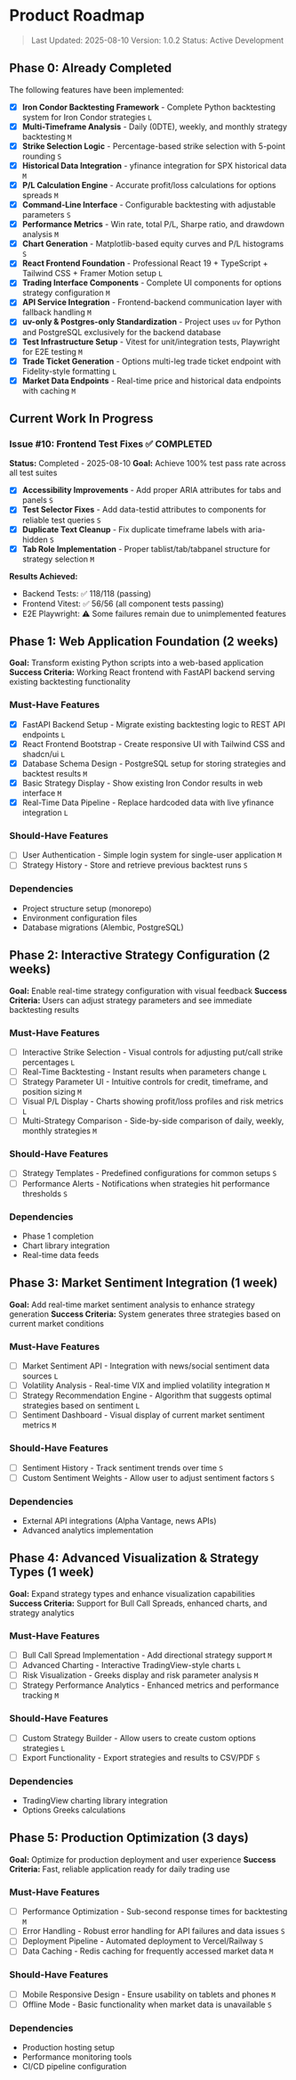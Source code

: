 # Product Roadmap

> Last Updated: 2025-08-10
> Version: 1.0.2
> Status: Active Development

## Phase 0: Already Completed

The following features have been implemented:

- [x] **Iron Condor Backtesting Framework** - Complete Python backtesting system for Iron Condor strategies `L`
- [x] **Multi-Timeframe Analysis** - Daily (0DTE), weekly, and monthly strategy backtesting `M`
- [x] **Strike Selection Logic** - Percentage-based strike selection with 5-point rounding `S`
- [x] **Historical Data Integration** - yfinance integration for SPX historical data `M`
- [x] **P/L Calculation Engine** - Accurate profit/loss calculations for options spreads `M`
- [x] **Command-Line Interface** - Configurable backtesting with adjustable parameters `S`
- [x] **Performance Metrics** - Win rate, total P/L, Sharpe ratio, and drawdown analysis `M`
- [x] **Chart Generation** - Matplotlib-based equity curves and P/L histograms `S`
- [x] **React Frontend Foundation** - Professional React 19 + TypeScript + Tailwind CSS + Framer Motion setup `L`
- [x] **Trading Interface Components** - Complete UI components for options strategy configuration `M`
- [x] **API Service Integration** - Frontend-backend communication layer with fallback handling `M`
- [x] **uv-only & Postgres-only Standardization** - Project uses `uv` for Python and PostgreSQL exclusively for the backend database
- [x] **Test Infrastructure Setup** - Vitest for unit/integration tests, Playwright for E2E testing `M`
- [x] **Trade Ticket Generation** - Options multi-leg trade ticket endpoint with Fidelity-style formatting `L`
- [x] **Market Data Endpoints** - Real-time price and historical data endpoints with caching `M`

## Current Work In Progress

### Issue #10: Frontend Test Fixes ✅ COMPLETED
**Status:** Completed - 2025-08-10
**Goal:** Achieve 100% test pass rate across all test suites

- [x] **Accessibility Improvements** - Add proper ARIA attributes for tabs and panels `S`
- [x] **Test Selector Fixes** - Add data-testid attributes to components for reliable test queries `S`
- [x] **Duplicate Text Cleanup** - Fix duplicate timeframe labels with aria-hidden `S`
- [x] **Tab Role Implementation** - Proper tablist/tab/tabpanel structure for strategy selection `M`

**Results Achieved:**
- Backend Tests: ✅ 118/118 (passing)
- Frontend Vitest: ✅ 56/56 (all component tests passing)
- E2E Playwright: ⚠️ Some failures remain due to unimplemented features

## Phase 1: Web Application Foundation (2 weeks)

**Goal:** Transform existing Python scripts into a web-based application
**Success Criteria:** Working React frontend with FastAPI backend serving existing backtesting functionality

### Must-Have Features

- [x] FastAPI Backend Setup - Migrate existing backtesting logic to REST API endpoints `L`
- [x] React Frontend Bootstrap - Create responsive UI with Tailwind CSS and shadcn/ui `L`
- [x] Database Schema Design - PostgreSQL setup for storing strategies and backtest results `M`
- [x] Basic Strategy Display - Show existing Iron Condor results in web interface `M`
- [x] Real-Time Data Pipeline - Replace hardcoded data with live yfinance integration `L`

### Should-Have Features

- [ ] User Authentication - Simple login system for single-user application `M`
- [ ] Strategy History - Store and retrieve previous backtest runs `S`

### Dependencies

- Project structure setup (monorepo)
- Environment configuration files
- Database migrations (Alembic, PostgreSQL)

## Phase 2: Interactive Strategy Configuration (2 weeks)

**Goal:** Enable real-time strategy configuration with visual feedback
**Success Criteria:** Users can adjust strategy parameters and see immediate backtesting results

### Must-Have Features

- [ ] Interactive Strike Selection - Visual controls for adjusting put/call strike percentages `L`
- [ ] Real-Time Backtesting - Instant results when parameters change `L`
- [ ] Strategy Parameter UI - Intuitive controls for credit, timeframe, and position sizing `M`
- [ ] Visual P/L Display - Charts showing profit/loss profiles and risk metrics `L`
- [ ] Multi-Strategy Comparison - Side-by-side comparison of daily, weekly, monthly strategies `M`

### Should-Have Features

- [ ] Strategy Templates - Predefined configurations for common setups `S`
- [ ] Performance Alerts - Notifications when strategies hit performance thresholds `S`

### Dependencies

- Phase 1 completion
- Chart library integration
- Real-time data feeds

## Phase 3: Market Sentiment Integration (1 week)

**Goal:** Add real-time market sentiment analysis to enhance strategy generation
**Success Criteria:** System generates three strategies based on current market conditions

### Must-Have Features

- [ ] Market Sentiment API - Integration with news/social sentiment data sources `L`
- [ ] Volatility Analysis - Real-time VIX and implied volatility integration `M`
- [ ] Strategy Recommendation Engine - Algorithm that suggests optimal strategies based on sentiment `L`
- [ ] Sentiment Dashboard - Visual display of current market sentiment metrics `M`

### Should-Have Features

- [ ] Sentiment History - Track sentiment trends over time `S`
- [ ] Custom Sentiment Weights - Allow user to adjust sentiment factors `S`

### Dependencies

- External API integrations (Alpha Vantage, news APIs)
- Advanced analytics implementation

## Phase 4: Advanced Visualization & Strategy Types (1 week)

**Goal:** Expand strategy types and enhance visualization capabilities
**Success Criteria:** Support for Bull Call Spreads, enhanced charts, and strategy analytics

### Must-Have Features

- [ ] Bull Call Spread Implementation - Add directional strategy support `M`
- [ ] Advanced Charting - Interactive TradingView-style charts `L`
- [ ] Risk Visualization - Greeks display and risk parameter analysis `M`
- [ ] Strategy Performance Analytics - Enhanced metrics and performance tracking `M`

### Should-Have Features

- [ ] Custom Strategy Builder - Allow users to create custom options strategies `L`
- [ ] Export Functionality - Export strategies and results to CSV/PDF `S`

### Dependencies

- TradingView charting library integration
- Options Greeks calculations

## Phase 5: Production Optimization (3 days)

**Goal:** Optimize for production deployment and user experience
**Success Criteria:** Fast, reliable application ready for daily trading use

### Must-Have Features

- [ ] Performance Optimization - Sub-second response times for backtesting `M`
- [ ] Error Handling - Robust error handling for API failures and data issues `S`
- [ ] Deployment Pipeline - Automated deployment to Vercel/Railway `S`
- [ ] Data Caching - Redis caching for frequently accessed market data `M`

### Should-Have Features

- [ ] Mobile Responsive Design - Ensure usability on tablets and phones `M`
- [ ] Offline Mode - Basic functionality when market data is unavailable `S`

### Dependencies

- Production hosting setup
- Performance monitoring tools
- CI/CD pipeline configuration